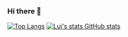 ### Hi there 👋

<!--
**Luizz14/Luizz14** is a ✨ _special_ ✨ repository because its `README.md` (this file) appears on your GitHub profile.

Here are some ideas to get you started:

- 🔭 I’m currently working on ...
- 🌱 I’m currently learning ...
- 👯 I’m looking to collaborate on ...
- 🤔 I’m looking for help with ...
- 💬 Ask me about ...
- 📫 How to reach me: ...
- 😄 Pronouns: ...
- ⚡ Fun fact: ...
-->
[![Top Langs](https://github-readme-stats.vercel.app/api/top-langs/?username=Luizz14)](https://github.com/anuraghazra/github-readme-stats)
[![Lui's stats GitHub stats](https://github-readme-stats.vercel.app/api?username=Luizz14)](https://github.com/anuraghazra/github-readme-stats)
